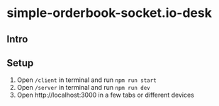 # simple-orderbook-socket.io-desk

## Intro

## Setup

1. Open `/client` in terminal and run `npm run start`
2. Open `/server` in terminal and run `npm run dev`
3. Open http://localhost:3000 in a few tabs or different devices
